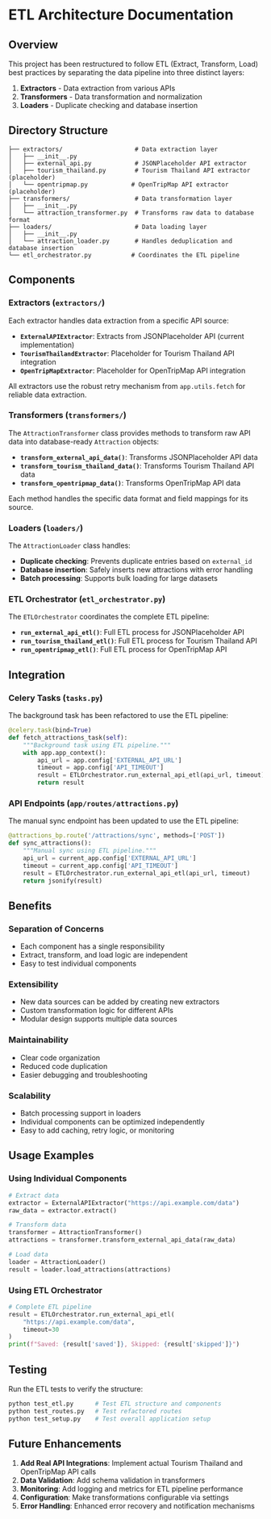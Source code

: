 # ETL Architecture Documentation

## Overview

This project has been restructured to follow ETL (Extract, Transform, Load) best practices by separating the data pipeline into three distinct layers:

1. **Extractors** - Data extraction from various APIs
2. **Transformers** - Data transformation and normalization  
3. **Loaders** - Duplicate checking and database insertion

## Directory Structure

```
├── extractors/                    # Data extraction layer
│   ├── __init__.py
│   ├── external_api.py            # JSONPlaceholder API extractor
│   ├── tourism_thailand.py        # Tourism Thailand API extractor (placeholder)
│   └── opentripmap.py            # OpenTripMap API extractor (placeholder)
├── transformers/                  # Data transformation layer
│   ├── __init__.py
│   └── attraction_transformer.py  # Transforms raw data to database format
├── loaders/                       # Data loading layer
│   ├── __init__.py
│   └── attraction_loader.py       # Handles deduplication and database insertion
└── etl_orchestrator.py           # Coordinates the ETL pipeline
```

## Components

### Extractors (`extractors/`)

Each extractor handles data extraction from a specific API source:

- **`ExternalAPIExtractor`**: Extracts from JSONPlaceholder API (current implementation)
- **`TourismThailandExtractor`**: Placeholder for Tourism Thailand API integration
- **`OpenTripMapExtractor`**: Placeholder for OpenTripMap API integration

All extractors use the robust retry mechanism from `app.utils.fetch` for reliable data extraction.

### Transformers (`transformers/`)

The `AttractionTransformer` class provides methods to transform raw API data into database-ready `Attraction` objects:

- **`transform_external_api_data()`**: Transforms JSONPlaceholder API data
- **`transform_tourism_thailand_data()`**: Transforms Tourism Thailand API data  
- **`transform_opentripmap_data()`**: Transforms OpenTripMap API data

Each method handles the specific data format and field mappings for its source.

### Loaders (`loaders/`)

The `AttractionLoader` class handles:

- **Duplicate checking**: Prevents duplicate entries based on `external_id`
- **Database insertion**: Safely inserts new attractions with error handling
- **Batch processing**: Supports bulk loading for large datasets

### ETL Orchestrator (`etl_orchestrator.py`)

The `ETLOrchestrator` coordinates the complete ETL pipeline:

- **`run_external_api_etl()`**: Full ETL process for JSONPlaceholder API
- **`run_tourism_thailand_etl()`**: Full ETL process for Tourism Thailand API
- **`run_opentripmap_etl()`**: Full ETL process for OpenTripMap API

## Integration

### Celery Tasks (`tasks.py`)

The background task has been refactored to use the ETL pipeline:

```python
@celery.task(bind=True)
def fetch_attractions_task(self):
    """Background task using ETL pipeline."""
    with app.app_context():
        api_url = app.config['EXTERNAL_API_URL']
        timeout = app.config['API_TIMEOUT']
        result = ETLOrchestrator.run_external_api_etl(api_url, timeout)
        return result
```

### API Endpoints (`app/routes/attractions.py`)

The manual sync endpoint has been updated to use the ETL pipeline:

```python
@attractions_bp.route('/attractions/sync', methods=['POST'])
def sync_attractions():
    """Manual sync using ETL pipeline."""
    api_url = current_app.config['EXTERNAL_API_URL'] 
    timeout = current_app.config['API_TIMEOUT']
    result = ETLOrchestrator.run_external_api_etl(api_url, timeout)
    return jsonify(result)
```

## Benefits

### Separation of Concerns
- Each component has a single responsibility
- Extract, transform, and load logic are independent
- Easy to test individual components

### Extensibility
- New data sources can be added by creating new extractors
- Custom transformation logic for different APIs
- Modular design supports multiple data sources

### Maintainability
- Clear code organization
- Reduced code duplication
- Easier debugging and troubleshooting

### Scalability
- Batch processing support in loaders
- Individual components can be optimized independently
- Easy to add caching, retry logic, or monitoring

## Usage Examples

### Using Individual Components

```python
# Extract data
extractor = ExternalAPIExtractor("https://api.example.com/data")
raw_data = extractor.extract()

# Transform data
transformer = AttractionTransformer()
attractions = transformer.transform_external_api_data(raw_data)

# Load data
loader = AttractionLoader()
result = loader.load_attractions(attractions)
```

### Using ETL Orchestrator

```python
# Complete ETL pipeline
result = ETLOrchestrator.run_external_api_etl(
    "https://api.example.com/data", 
    timeout=30
)
print(f"Saved: {result['saved']}, Skipped: {result['skipped']}")
```

## Testing

Run the ETL tests to verify the structure:

```bash
python test_etl.py      # Test ETL structure and components
python test_routes.py   # Test refactored routes
python test_setup.py    # Test overall application setup
```

## Future Enhancements

1. **Add Real API Integrations**: Implement actual Tourism Thailand and OpenTripMap API calls
2. **Data Validation**: Add schema validation in transformers
3. **Monitoring**: Add logging and metrics for ETL pipeline performance
4. **Configuration**: Make transformations configurable via settings
5. **Error Handling**: Enhanced error recovery and notification mechanisms